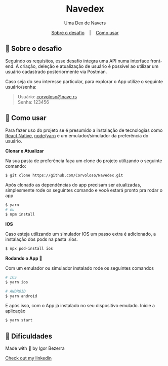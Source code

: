 <h1 align="center">
  Navedex
</h1>

<p align="center">Uma Dex de Navers</p>

<p align="center">
  <a href="#-sobre-o-desafio">Sobre o desafio</a>
  &nbsp;&nbsp;&nbsp;|&nbsp;&nbsp;&nbsp;
  <a href="#-como-usar">Como usar</a>
</p>

## 🖤 Sobre o desafio
Seguindo os requisitos, esse desafio integra uma API numa interface front-end.
A criação, deleção e atualização de usuário é possível ao utilizar um usuário cadastrado posteriormente via Postman.

Caso seja do seu interesse particular, para explorar o App utilize o seguinte usuário/senha:
> Usuário: corvoloso@nave.rs <br/>
> Senha: 123456

## 🚀 Como usar
Para fazer uso do projeto se é presumido a instalação de tecnologias como
[React Native](https://reactnative.dev/),
[node](https://nodejs.org/en/)/[yarn](https://yarnpkg.com/) e um emulador/simulador da preferência do usuário.

**Clonar e Atualizar**

Na sua pasta de preferência faça um clone do projeto utilizando o seguinte comando:

```bash
$ git clone https://github.com/Corvoloso/Navedex.git
```

Após clonado as dependências do app precisam ser atualizadas, simplesmente rode os seguintes comando e você estará pronto pra rodar o app

```bash
$ yarn
# ou
$ npm install
```

**IOS**

Caso esteja utilizando um simulador IOS um passo extra é adicionado, a instalação dos pods na pasta ./ios.

```bash
$ npx pod-install ios
```

**Rodando o App 📱**

Com um emulador ou simulador instalado rode os seguintes comandos
```bash
# IOS
$ yarn ios

# ANDROID
$ yarn android
```

E após isso, com o App já instalado no seu dispositivo emulado. Inicie a aplicação

```bash
$ yarn start
```

## 🤯 Dificuldades

<p> Made with 🖤 by Igor Bezerra</p>

[Check out my linkedin](https://www.linkedin.com/in/igor-alves-bezerra-3401b6156/)
